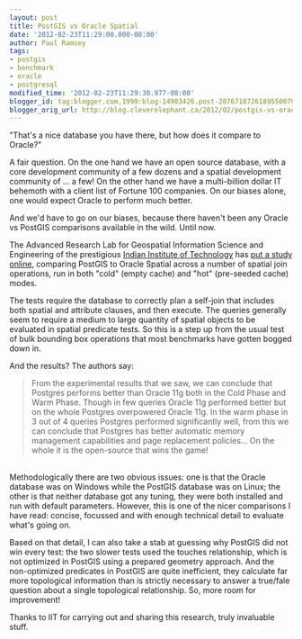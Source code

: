 ```yaml
---
layout: post
title: PostGIS vs Oracle Spatial
date: '2012-02-23T11:29:00.000-08:00'
author: Paul Ramsey
tags:
- postgis
- benchmark
- oracle
- postgresql
modified_time: '2012-02-23T11:29:30.977-08:00'
blogger_id: tag:blogger.com,1999:blog-14903426.post-2076718726189550079
blogger_orig_url: http://blog.cleverelephant.ca/2012/02/postgis-vs-oracle-spatial.html
---
```


"That's a nice database you have there, but how does it compare to Oracle?"

A fair question. On the one hand we have an open source database, with a core development community of a few dozens and a spatial development community of ... a few! On the other hand we have a multi-billion dollar IT behemoth with a client list of Fortune 100 companies. On our biases alone, one would expect Oracle to perform much better.

And we'd have to go on our biases, because there haven't been any Oracle vs PostGIS comparisons available in the wild. Until now.

The Advanced Research Lab for Geospatial Information Science and Engineering of the prestigious [Indian Institute of Technology](http://en.wikipedia.org/wiki/Indian_Institute_of_Technology_Bombay) has [put a study online](http://bit.ly/xP1bDj), comparing PostGIS to Oracle Spatial across a number of spatial join operations, run in both "cold" (empty cache) and "hot" (pre-seeded cache) modes.

The tests require the database to correctly plan a self-join that includes both spatial and attribute clauses, and then execute. The queries generally seem to require a medium to large quantity of spatial objects to be evaluated in spatial predicate tests. So this is a step up from the usual test of bulk bounding box operations that most benchmarks have gotten bogged down in.

And the results? The authors say:



<blockquote>From the experimental results that we saw, we can conclude that Postgres performs better than Oracle 11g both in the Cold Phase and Warm Phase. Though in few queries Oracle 11g performed better but on the whole Postgres overpowered Oracle 11g. In the warm phase in 3 out of 4 queries Postgres performed significantly well, from this we can conclude that Postgres has better automatic memory management capabilities and page replacement policies... On the whole it is the open-source that wins the game!</blockquote>

<br />Methodologically there are two obvious issues: one is that the Oracle database was on Windows while the PostGIS database was on Linux; the other is that neither database got any tuning, they were both installed and run with default parameters. However, this is one of the nicer comparisons I have read: concise, focussed and with enough technical detail to evaluate what's going on.

Based on that detail, I can also take a stab at guessing why PostGIS did not win every test: the two slower tests used the touches relationship, which is not optimized in PostGIS using a prepared geometry approach. And the non-optimized predicates in PostGIS are quite inefficient, they calculate far more topological information than is strictly necessary to answer a true/fale question about a single topological relationship. So, more room for improvement!

Thanks to IIT for carrying out and sharing this research, truly invaluable stuff.

